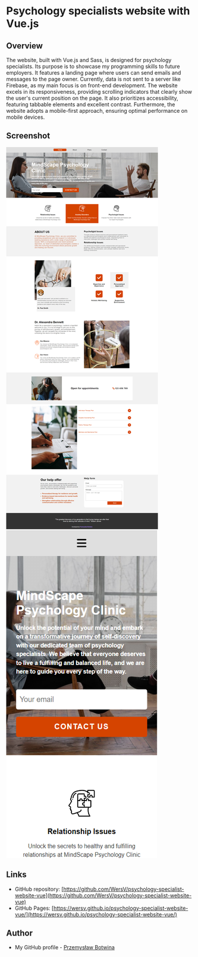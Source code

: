 # Psychology specialists website with Vue.js

## Overview

The website, built with Vue.js and Sass, is designed for psychology specialists. Its purpose is to showcase my programming skills to future employers. It features a landing page where users can send emails and messages to the page owner. Currently, data is not sent to a server like Firebase, as my main focus is on front-end development. The website excels in its responsiveness, providing scrolling indicators that clearly show the user's current position on the page. It also prioritizes accessibility, featuring tabbable elements and excellent contrast. Furthermore, the website adopts a mobile-first approach, ensuring optimal performance on mobile devices.

## Screenshot

![](./screenshots/desktop-view.png)
![](./screenshots/mobile-view.PNG)

## Links

- GitHub repository: [https://github.com/WersV/psychology-specialist-website-vue](https://github.com/WersV/psychology-specialist-website-vue)
- GitHub Pages: [https://wersv.github.io/psychology-specialist-website-vue/](https://wersv.github.io/psychology-specialist-website-vue/)

## Author

- My GitHub profile - [Przemysław Botwina](https://github.com/WersV)